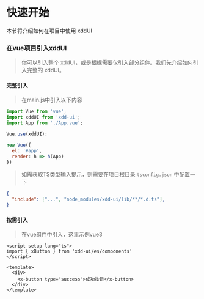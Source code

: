 # 快速开始

本节将介绍如何在项目中使用 xddUI

### 在vue项目引入xddUI
> 你可以引入整个 xddUI，或是根据需要仅引入部分组件。我们先介绍如何引入完整的 xddUI。

#### 完整引入
> 在main.js中引入以下内容
```javascript
import Vue from 'vue';
import xddUI from 'xdd-ui';
import App from './App.vue';

Vue.use(xddUI);

new Vue({
  el: '#app',
  render: h => h(App)
})
```
> 如需获取TS类型输入提示，则需要在项目根目录 `tsconfig.json` 中配置一下
```json
{
  "include": ["...", "node_modules/xdd-ui/lib/**/*.d.ts"],
}
```

#### 按需引入
> 在vue组件中引入，这里示例vue3
```vue
<script setup lang="ts">
import { xButton } from 'xdd-ui/es/components'
</script>

<template>
  <div>
    <x-button type="success">成功按钮</x-button>
  </div>
</template>

```